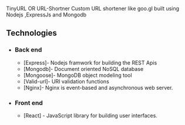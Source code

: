 
TinyURL OR URL-Shortner
Custom URL shortener like goo.gl built using Nodejs ,ExpressJs and Mongodb

## Technologies

- ### Back end

  - [Express]- Nodejs framwork for building the REST Apis
  - [Mongodb]- Document oriented NoSQL database
  - [Mongoose]- MongoDB object modeling tool
  - [Valid-url]- URI validation functions
  - [Nginx]- Nginx is event-based and asynchronous web server.

- ### Front end

  - [React] - JavaScript library for building user interfaces.
  
